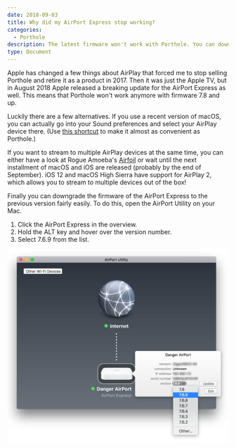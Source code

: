 ```yaml
---
date: 2018-09-03
title: Why did my AirPort Express stop working?
categories:
  - Porthole 
description: The latest firmware won't work with Porthole. You can downgrade it.
type: Document
---
```

Apple has changed a few things about AirPlay that forced me to stop selling Porthole and retire it as a product in 2017. Then it was just the Apple TV, but in August 2018 Apple released a breaking update for the AirPort Express as well. This means that Porthole won't work anymore with firmware 7.8 and up.

Luckily there are a few alternatives. If you use a recent version of macOS, you can actually go into your Sound preferences and select your AirPlay device there. (Use [this shortcut](http://www.theinstructional.com/guides/quick-tip-easily-change-os-xs-audio-sources-via-the-menu-bar) to make it almost as convenient as Porthole.)

If you want to stream to multiple AirPlay devices at the same time, you can either have a look at Rogue Amoeba's [Airfoil](https://rogueamoeba.com/airfoil/) or wait until the next installment of macOS and iOS are released (probably by the end of September). iOS 12 and macOS High Sierra have support for AirPlay 2, which allows you to stream to multiple devices out of the box!

Finally you can downgrade the firmware of the AirPort Express to the previous version fairly easily. To do this, open the AirPort Utility on your Mac. 

1. Click the AirPort Express in the overview.
1. Hold the ALT key and hover over the version number.
1. Select 7.6.9 from the list.

![Downgrade AirPort Express firmware](/images/screenshots/downgrade-airport.jpg)
